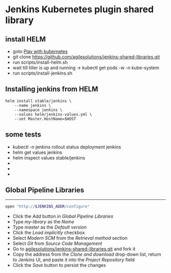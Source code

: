 # Jenkins Kubernetes plugin shared library

## install HELM

* goto [Play with kubernetes](https://labs.play-with-k8s.com/)
* git clone https://github.com/agilesolutions/jenkins-shared-libraries.git
* run scripts/install-helm.sh
* wait till tiller is up and running -> kubectl get pods -w -n kube-system
* run scripts/install-jenkins.sh

## Installing jenkins from HELM

```
helm install stable/jenkins \
    --name jenkins \
    --namespace jenkins \
    --values helm/jenkins-values.yml \
    --set Master.HostName=$HOST
```

## some tests

* kubectl -n jenkins rollout status deployment jenkins 
* helm get values jenkins
* helm inspect values stable/jenkins
* 
* 
* 

## Global Pipeline Libraries

---

```bash
open "http://$JENKINS_ADDR/configure"
```

* Click the *Add* button in *Global Pipeline Libraries*
* Type *my-library* as the *Name*
* Type *master* as the *Default version*
* Click the *Load implicitly* checkbox
* Select *Modern SCM* from the *Retrieval method* section
* Select *Git* from *Source Code Management*
* Go to [agilesolutions/jenkins-shared-libraries.git](https://github.com/agilesolutions/jenkins-shared-libraries.git) and fork it
* Copy the address from the *Clone and download* drop-down list, return to Jenkins UI, and paste it into the *Project Repository* field
* Click the *Save* button to persist the changes
